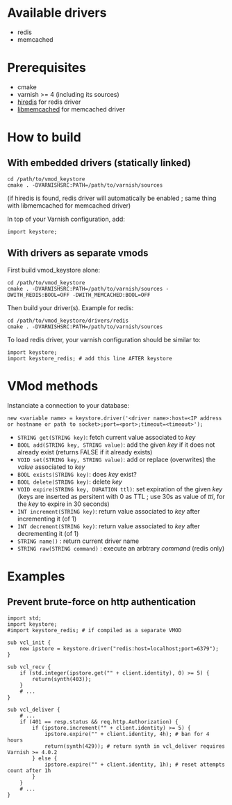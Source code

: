 # Available drivers

* redis
* memcached

# Prerequisites

* cmake
* varnish >= 4 (including its sources)
* [hiredis](https://github.com/redis/hiredis) for redis driver
* [libmemcached](http://libmemcached.org) for memcached driver

# How to build

## With embedded drivers (statically linked)

```
cd /path/to/vmod_keystore
cmake . -DVARNISHSRC:PATH=/path/to/varnish/sources
```
(if hiredis is found, redis driver will automatically be enabled ; same thing with libmemcached for memcached driver)

In top of your Varnish configuration, add:
```
import keystore;
```

## With drivers as separate vmods

First build vmod_keystore alone:
```
cd /path/to/vmod_keystore
cmake . -DVARNISHSRC:PATH=/path/to/varnish/sources -DWITH_REDIS:BOOL=OFF -DWITH_MEMCACHED:BOOL=OFF
```
Then build your driver(s). Example for redis:
```
cd /path/to/vmod_keystore/drivers/redis
cmake . -DVARNISHSRC:PATH=/path/to/varnish/sources
```

To load redis driver, your varnish configuration should be similar to:
```
import keystore;
import keystore_redis; # add this line AFTER keystore
```

# VMod methods

Instanciate a connection to your database:

```
new <variable name> = keystore.driver('<driver name>:host=<IP address or hostname or path to socket>;port=<port>;timeout=<timeout>');
```

* `STRING get(STRING key)`: fetch current value associated to *key*
* `BOOL add(STRING key, STRING value)`: add the given *key* if it does not already exist (returns FALSE if it already exists)
* `VOID set(STRING key, STRING value)`: add or replace (overwrites) the *value* associated to *key*
* `BOOL exists(STRING key)`: does *key* exist?
* `BOOL delete(STRING key)`: delete *key*
* `VOID expire(STRING key, DURATION ttl)`: set expiration of the given *key* (keys are inserted as persitent with 0 as TTL ; use 30s as value of *ttl*, for the *key* to expire in 30 seconds)
* `INT increment(STRING key)`: return value associated to *key* after incrementing it (of 1)
* `INT decrement(STRING key)`: return value associated to *key* after decrementing it (of 1)
* `STRING name()` : return current driver name
* `STRING raw(STRING command)` : execute an arbtrary *command* (redis only)

# Examples

## Prevent brute-force on http authentication

```
import std;
import keystore;
#import keystore_redis; # if compiled as a separate VMOD

sub vcl_init {
    new ipstore = keystore.driver("redis:host=localhost;port=6379");
}

sub vcl_recv {
    if (std.integer(ipstore.get("" + client.identity), 0) >= 5) {
        return(synth(403));
    }
    # ...
}

sub vcl_deliver {
    # ...
    if (401 == resp.status && req.http.Authorization) {
        if (ipstore.increment("" + client.identity) >= 5) {
            ipstore.expire("" + client.identity, 4h); # ban for 4 hours
            return(synth(429)); # return synth in vcl_deliver requires Varnish >= 4.0.2
        } else {
            ipstore.expire("" + client.identity, 1h); # reset attempts count after 1h
        }
    }
    # ...
}
```
